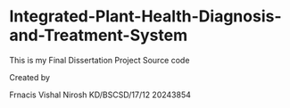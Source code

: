 # Integrated-Plant-Health-Diagnosis-and-Treatment-System

This is my Final Dissertation Project Source code 

Created by 

Frnacis Vishal Nirosh
KD/BSCSD/17/12
20243854
